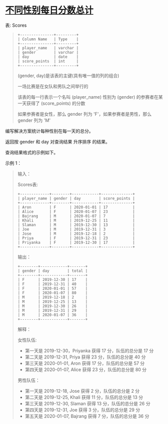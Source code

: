 #  [不同性别每日分数总计](https://leetcode.cn/problems/running-total-for-different-genders)

表: Scores
> ```
> +---------------+---------+
> | Column Name   | Type    |
> +---------------+---------+
> | player_name   | varchar |
> | gender        | varchar |
> | day           | date    |
> | score_points  | int     |
> +---------------+---------+
> ```
> (gender, day)是该表的主键(具有唯一值的列的组合)
> 
> 一场比赛是在女队和男队之间举行的
> 
> 该表的每一行表示一个名叫 (player_name) 性别为 (gender) 的参赛者在某一天获得了 (score_points) 的分数
> 
> 如果参赛者是女性，那么 gender 列为 'F'，如果参赛者是男性，那么 gender 列为 'M'
 

编写解决方案统计每种性别在每一天的总分。

返回按 gender 和 day 对查询结果 升序排序 的结果。

查询结果格式的示例如下。

 

示例 1：

> 输入：
> 
> Scores表:
> ```
> +-------------+--------+------------+--------------+
> | player_name | gender | day        | score_points |
> +-------------+--------+------------+--------------+
> | Aron        | F      | 2020-01-01 | 17           |
> | Alice       | F      | 2020-01-07 | 23           |
> | Bajrang     | M      | 2020-01-07 | 7            |
> | Khali       | M      | 2019-12-25 | 11           |
> | Slaman      | M      | 2019-12-30 | 13           |
> | Joe         | M      | 2019-12-31 | 3            |
> | Jose        | M      | 2019-12-18 | 2            |
> | Priya       | F      | 2019-12-31 | 23           |
> | Priyanka    | F      | 2019-12-30 | 17           |
> +-------------+--------+------------+--------------+
> ```
> 输出：
> ```
> +--------+------------+-------+
> | gender | day        | total |
> +--------+------------+-------+
> | F      | 2019-12-30 | 17    |
> | F      | 2019-12-31 | 40    |
> | F      | 2020-01-01 | 57    |
> | F      | 2020-01-07 | 80    |
> | M      | 2019-12-18 | 2     |
> | M      | 2019-12-25 | 13    |
> | M      | 2019-12-30 | 26    |
> | M      | 2019-12-31 | 29    |
> | M      | 2020-01-07 | 36    |
> +--------+------------+-------+
> ```
> 解释：
> 
> 女性队伍:
> 
> - 第一天是 2019-12-30，Priyanka 获得 17 分，队伍的总分是 17 分
> - 第二天是 2019-12-31, Priya 获得 23 分，队伍的总分是 40 分
> - 第三天是 2020-01-01, Aron 获得 17 分，队伍的总分是 57 分
> - 第四天是 2020-01-07, Alice 获得 23 分，队伍的总分是 80 分
> 
> 男性队伍：
> 
> - 第一天是 2019-12-18, Jose 获得 2 分，队伍的总分是 2 分
> - 第二天是 2019-12-25, Khali 获得 11 分，队伍的总分是 13 分
> - 第三天是 2019-12-30, Slaman 获得 13 分，队伍的总分是 26 分
> - 第四天是 2019-12-31, Joe 获得 3 分，队伍的总分是 29 分
> - 第五天是 2020-01-07, Bajrang 获得 7 分，队伍的总分是 36 分